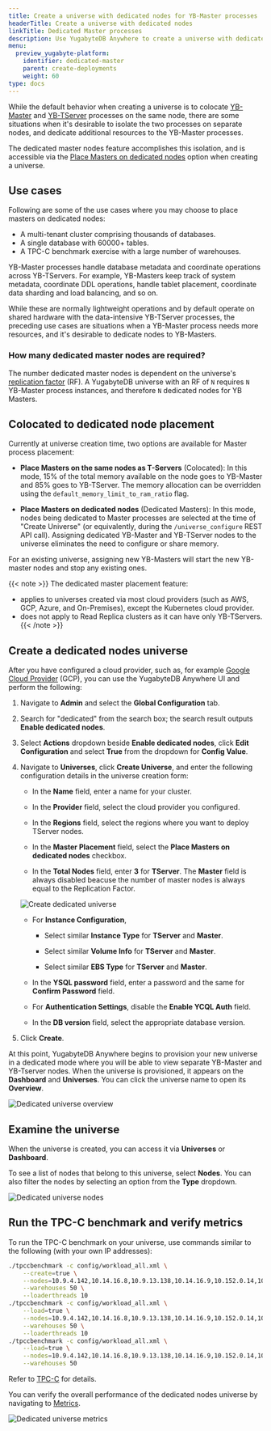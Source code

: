 ```yaml
---
title: Create a universe with dedicated nodes for YB-Master processes
headerTitle: Create a universe with dedicated nodes
linkTitle: Dedicated Master processes
description: Use YugabyteDB Anywhere to create a universe with dedicated YB-Master nodes.
menu:
  preview_yugabyte-platform:
    identifier: dedicated-master
    parent: create-deployments
    weight: 60
type: docs
---
```


While the default behavior when creating a universe is to colocate [YB-Master](../../../architecture/concepts/yb-master/) and [YB-TServer](../../../architecture/concepts/yb-tserver/) processes on the same node, there are some situations when it's desirable to isolate the two processes on separate nodes, and dedicate additional resources to the YB-Master processes.

The dedicated master nodes feature accomplishes this isolation, and is accessible via the [Place Masters on dedicated nodes](#colocated-to-dedicated-node-placement) option when creating a universe.

## Use cases

Following are some of the use cases where you may choose to place masters on dedicated nodes:

- A multi-tenant cluster comprising thousands of databases.
- A single database with 60000+ tables.
- A TPC-C benchmark exercise with a large number of warehouses.

YB-Master processes handle database metadata and coordinate operations across YB-TServers. For example, YB-Masters keep track of system metadata, coordinate DDL operations, handle tablet placement, coordinate data sharding and load balancing, and so on.

While these are normally lightweight operations and by default operate on shared hardware with the data-intensive YB-TServer processes, the preceding use cases are situations when a YB-Master process needs more resources, and it's desirable to dedicate nodes to YB-Masters.

### How many dedicated master nodes are required?

The number dedicated master nodes is dependent on the universe's [replication factor](../../../architecture/docdb-replication/replication/#replication-factor) (RF). A YugabyteDB universe with an RF of `N` requires `N` YB-Master process instances, and therefore `N` dedicated nodes for YB Masters.

## Colocated to dedicated node placement

Currently at universe creation time, two options are available for Master process placement:

- **Place Masters on the same nodes as T-Servers** (Colocated): In this mode, 15% of the total memory available on the node goes to YB-Master and 85% goes to YB-TServer. The memory allocation can be overridden using the `default_memory_limit_to_ram_ratio` flag.

- **Place Masters on dedicated nodes** (Dedicated Masters): In this mode, nodes being dedicated to Master processes are selected at the time of "Create Universe" (or equivalently, during the `/universe_configure` REST API call). Assigning dedicated YB-Master and YB-TServer nodes to the universe eliminates the need to configure or share memory.

For an existing universe, assigning new YB-Masters will start the new YB-master nodes and stop any existing ones.

{{< note >}}
The dedicated master placement feature:

- applies to universes created via most cloud providers (such as AWS, GCP, Azure, and On-Premises), except the Kubernetes cloud provider.
- does not apply to Read Replica clusters as it can have only YB-TServers.
{{< /note >}}

## Create a dedicated nodes universe

After you have configured a cloud provider, such as, for example [Google Cloud Provider](../../configure-yugabyte-platform/set-up-cloud-provider/gcp/) (GCP), you can use the YugabyteDB Anywhere UI and perform the following:

1. Navigate to **Admin** and select the **Global Configuration** tab.

1. Search for "dedicated" from the search box; the search result outputs **Enable dedicated nodes**.

1. Select **Actions** dropdown beside **Enable dedicated nodes**, click **Edit Configuration** and select **True** from the dropdown for **Config Value**.

1. Navigate to **Universes**, click **Create Universe**, and enter the following configuration details in the universe creation form:

    - In the **Name** field, enter a name for your cluster.

    - In the **Provider** field, select the cloud provider you configured.

    - In the **Regions** field, select the regions where you want to deploy TServer nodes.

    - In the **Master Placement** field, select the **Place Masters on dedicated nodes** checkbox.

    - In the **Total Nodes** field, enter **3** for **TServer**. The **Master** field is always disabled beacuse the number of master nodes is always equal to the Replication Factor.

    ![Create dedicated universe](/images/ee/create-dedicated-universe.png)

    - For **Instance Configuration**,

        - Select similar **Instance Type** for **TServer** and **Master**.

        - Select similar **Volume Info** for **TServer** and **Master**.

        - Select similar **EBS Type** for **TServer** and **Master**.

    - In the **YSQL password** field, enter a password and the same for **Confirm Password** field.

    - For **Authentication Settings**, disable the **Enable YCQL Auth** field.

    - In the **DB version** field, select the appropriate database version.

1. Click **Create**.

At this point, YugabyteDB Anywhere begins to provision your new universe in a dedicated mode where you will be able to view separate YB-Master and YB-Tserver nodes. When the universe is provisioned, it appears on the **Dashboard** and **Universes**. You can click the universe name to open its **Overview**.

![Dedicated universe overview](/images/ee/dedicated-universe-overview.png)

## Examine the universe

When the universe is created, you can access it via **Universes** or **Dashboard**.

To see a list of nodes that belong to this universe, select **Nodes**. You can also filter the nodes by selecting an option from the **Type** dropdown.

![Dedicated universe nodes](/images/ee/dedicated-universe-nodes.png)

## Run the TPC-C benchmark and verify metrics

To run the TPC-C benchmark on your universe, use commands similar to the following (with your own IP addresses):

```sh
./tpccbenchmark -c config/workload_all.xml \
    --create=true \
    --nodes=10.9.4.142,10.14.16.8,10.9.13.138,10.14.16.9,10.152.0.14,10.152.0.32 \
    --warehouses 50 \
    --loaderthreads 10
./tpccbenchmark -c config/workload_all.xml \
    --load=true \
    --nodes=10.9.4.142,10.14.16.8,10.9.13.138,10.14.16.9,10.152.0.14,10.152.0.32 \
    --warehouses 50 \
    --loaderthreads 10
./tpccbenchmark -c config/workload_all.xml \
    --load=true \
    --nodes=10.9.4.142,10.14.16.8,10.9.13.138,10.14.16.9,10.152.0.14,10.152.0.32 \
    --warehouses 50
```

Refer to [TPC-C](../../../benchmark/tpcc-ysql/) for details.

You can verify the overall performance of the dedicated nodes universe by navigating to [Metrics](../../../yugabyte-platform/troubleshoot/universe-issues/#use-metrics).

![Dedicated universe metrics](/images/ee/dedicated-universe-metrics.png)
